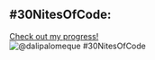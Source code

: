 ## #30NitesOfCode:
  [Check out my progress!](https://www.codedex.io/@dalipalomeque/30-nites-of-code)  
  ![@dalipalomeque #30NitesOfCode](https://www.codedex.io/api/petStatus?user=dalipalomeque)
